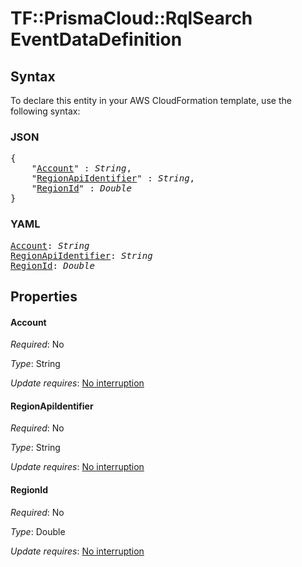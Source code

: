 # TF::PrismaCloud::RqlSearch EventDataDefinition

## Syntax

To declare this entity in your AWS CloudFormation template, use the following syntax:

### JSON

<pre>
{
    "<a href="#account" title="Account">Account</a>" : <i>String</i>,
    "<a href="#regionapiidentifier" title="RegionApiIdentifier">RegionApiIdentifier</a>" : <i>String</i>,
    "<a href="#regionid" title="RegionId">RegionId</a>" : <i>Double</i>
}
</pre>

### YAML

<pre>
<a href="#account" title="Account">Account</a>: <i>String</i>
<a href="#regionapiidentifier" title="RegionApiIdentifier">RegionApiIdentifier</a>: <i>String</i>
<a href="#regionid" title="RegionId">RegionId</a>: <i>Double</i>
</pre>

## Properties

#### Account

_Required_: No

_Type_: String

_Update requires_: [No interruption](https://docs.aws.amazon.com/AWSCloudFormation/latest/UserGuide/using-cfn-updating-stacks-update-behaviors.html#update-no-interrupt)

#### RegionApiIdentifier

_Required_: No

_Type_: String

_Update requires_: [No interruption](https://docs.aws.amazon.com/AWSCloudFormation/latest/UserGuide/using-cfn-updating-stacks-update-behaviors.html#update-no-interrupt)

#### RegionId

_Required_: No

_Type_: Double

_Update requires_: [No interruption](https://docs.aws.amazon.com/AWSCloudFormation/latest/UserGuide/using-cfn-updating-stacks-update-behaviors.html#update-no-interrupt)

